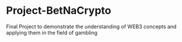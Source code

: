 # Project-BetNaCrypto
Final Project to demonstrate the understanding of WEB3 concepts and applying them in the field of gambling
